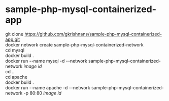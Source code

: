 # sample-php-mysql-containerized-app
git clone https://github.com/gkrishnans/sample-php-mysql-containerized-app.git</br>
docker network create sample-php-mysql-containerized-network</br>
cd mysql</br>
docker build .</br>
docker run --name mysql -d --network sample-php-mysql-containerized-network _image id_</br>
cd ..</br>
cd apache</br>
docker build .</br>
docker run --name apache -d --network sample-php-mysql-containerized-network -p 80:80 _image id_</br>

